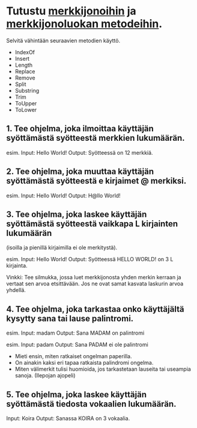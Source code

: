 # Tutustu [merkkijonoihin](https://docs.microsoft.com/en-us/dotnet/csharp/programming-guide/strings/) ja [merkkijonoluokan metodeihin](https://docs.microsoft.com/en-us/dotnet/api/system.string?view=netcore-2.0).
Selvitä vähintään seuraavien metodien käyttö.

- IndexOf
- Insert
- Length
- Replace
- Remove
- Split
- Substring
- Trim
- ToUpper
- ToLower

## 1. Tee ohjelma, joka ilmoittaa käyttäjän syöttämästä syötteestä merkkien lukumäärän.

esim.
Input: Hello World!
Output: Syötteessä on 12 merkkiä.

## 2. Tee ohjelma, joka muuttaa käyttäjän syöttämästä syötteestä e kirjaimet @ merkiksi.

esim.
Input: Hello World!
Output: H@llo World!

## 3. Tee ohjelma, joka laskee käyttäjän syöttämästä syötteestä vaikkapa L kirjainten lukumäärän 
(isoilla ja pienillä kirjaimilla ei ole merkitystä).

esim.
Input: Hello World!
Output: Syötteessä HELLO WORLD! on 3 L kirjainta.

Vinkki: Tee silmukka, jossa luet merkkijonosta yhden merkin kerraan ja vertaat sen arvoa etsittävään.
Jos ne ovat samat kasvata laskurin arvoa yhdellä.

## 4. Tee ohjelma, joka tarkastaa onko käyttäjältä kysytty sana tai lause palintromi.

esim.
Input: madam
Output: Sana MADAM on palintromi

esim. 
Input: padam
Output: Sana PADAM ei ole palintromi

- Mieti ensin, miten ratkaiset ongelman paperilla.
- On ainakin kaksi eri tapaa ratkaista palindromi ongelma.
- Miten välimerkit tulisi huomioida, jos tarkastetaan lauseita tai useampia sanoja. (Ilepojan ajopeli)

## 5. Tee ohjelma, joka laskee käyttäjän syöttämästä tiedosta vokaalien lukumäärän.

Input: Koira
Output: Sanassa KOIRA on 3 vokaalia.
